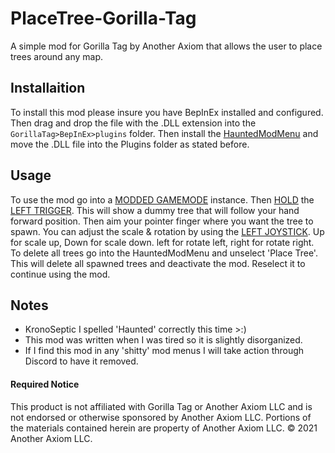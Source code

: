 # PlaceTree-Gorilla-Tag
A simple mod for Gorilla Tag by Another Axiom that allows the user to place trees around any map.

## Installaition

To install this mod please insure you have BepInEx installed and configured. Then drag and drop the file with the .DLL extension into the ```GorillaTag>BepInEx>plugins``` folder. Then install the [HauntedModMenu](https://github.com/AHauntedArmy/HauntedModMenu/releases/tag/1.0.1) and move the .DLL file into the Plugins folder as stated before.

## Usage

To use the mod go into a [MODDED GAMEMODE](https://github.com/legoandmars/Utilla#enabling-your-mod) instance. Then [HOLD](https://www.merriam-webster.com/dictionary/hold) the [LEFT TRIGGER](https://scontent.fewr1-6.fna.fbcdn.net/v/t39.2365-6/64523870_622041708297936_5486636097175814144_n.png?_nc_cat=102&ccb=1-7&_nc_sid=ad8a9d&_nc_ohc=ptwMaDUTAfcAX8f8FeZ&_nc_ht=scontent.fewr1-6.fna&oh=00_AfChgAzAPrImYMaruTQ8DAw79Z4Vn24ttJds1KhM9lXNlg&oe=64104C8A). This will show a dummy tree that will follow your hand forward position. Then aim your pointer finger where you want the tree to spawn. You can adjust the scale & rotation by using the [LEFT JOYSTICK](https://scontent.fewr1-6.fna.fbcdn.net/v/t39.2365-6/64523870_622041708297936_5486636097175814144_n.png?_nc_cat=102&ccb=1-7&_nc_sid=ad8a9d&_nc_ohc=ptwMaDUTAfcAX8f8FeZ&_nc_ht=scontent.fewr1-6.fna&oh=00_AfChgAzAPrImYMaruTQ8DAw79Z4Vn24ttJds1KhM9lXNlg&oe=64104C8A). Up for scale up, Down for scale down. left for rotate left, right for rotate right. To delete all trees go into the HauntedModMenu and unselect 'Place Tree'. This will delete all spawned trees and deactivate the mod. Reselect it to continue using the mod.

## Notes

* KronoSeptic I spelled 'Haunted' correctly this time >:)
* This mod was written when I was tired so it is slightly disorganized.
* If I find this mod in any 'shitty' mod menus I will take action through Discord to have it removed.

#### Required Notice
This product is not affiliated with Gorilla Tag or Another Axiom LLC and is not endorsed or otherwise sponsored by Another Axiom LLC. Portions of the materials contained herein are property of Another Axiom LLC. :copyright: 2021 Another Axiom LLC.
